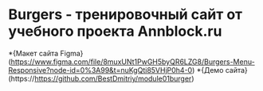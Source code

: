 # Burgers - тренировочный сайт от учебного проекта Annblock.ru

*{Макет сайта Figma} (https://www.figma.com/file/8muxUNt1PwGH5byQR6LZG8/Burgers-Menu-Responsive?node-id=0%3A99&t=nuKgQti85VHjP0h4-0)
*{Демо сайта} (https://https://github.com/BestDmitriy/module01burger)